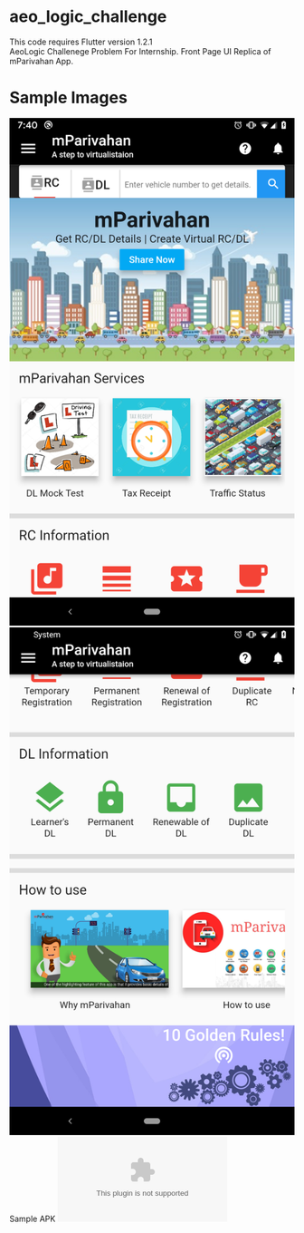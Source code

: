 # aeo_logic_challenge
This code requires Flutter version 1.2.1<br>
AeoLogic Challenege Problem For Internship.
Front Page UI Replica of mParivahan App.

# Sample Images
![alt text](https://github.com/mitulgautam/AEOLogicChallenge/blob/master/sampleTwo.jpeg)
<br>
![alt text](https://github.com/mitulgautam/AEOLogicChallenge/blob/master/sampleOne.jpeg)
<br>
Sample APK
![alt text](https://raw.githubusercontent.com/mitulgautam/AEOLogicChallenge/master/SampleAPK/app-release.apk)

